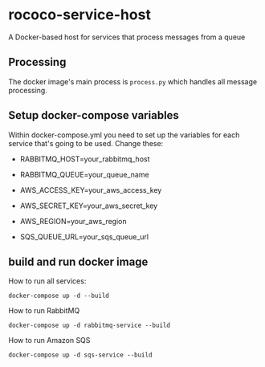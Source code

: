 # rococo-service-host
A Docker-based host for services that process messages from a queue


## Processing
The docker image's main process is `process.py` which handles all message processing.

## Setup docker-compose variables
Within docker-compose.yml you need to set up the variables for each service that's going to be used. 
Change these:

- RABBITMQ_HOST=your_rabbitmq_host
- RABBITMQ_QUEUE=your_queue_name

- AWS_ACCESS_KEY=your_aws_access_key
- AWS_SECRET_KEY=your_aws_secret_key
- AWS_REGION=your_aws_region
- SQS_QUEUE_URL=your_sqs_queue_url



## build and run docker image
How to run all services:

`docker-compose up -d --build`

How to run RabbitMQ

`docker-compose up -d rabbitmq-service --build`

How to run Amazon SQS

`docker-compose up -d sqs-service --build`

